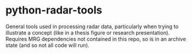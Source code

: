 # python-radar-tools
General tools used in processing radar data, particularly when trying to illustrate a concept (like in a thesis figure or research presentation).
Requires MRG dependencies not contained in this repo, so is in an archive state (and so not all code will run).
